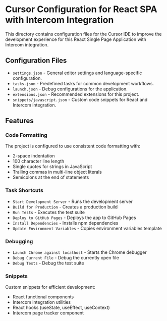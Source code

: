 # Cursor Configuration for React SPA with Intercom Integration

This directory contains configuration files for the Cursor IDE to improve the development experience for this React Single Page Application with Intercom integration.

## Configuration Files

- `settings.json` - General editor settings and language-specific configuration.
- `tasks.json` - Predefined tasks for common development workflows.
- `launch.json` - Debug configurations for the application.
- `extensions.json` - Recommended extensions for this project.
- `snippets/javascript.json` - Custom code snippets for React and Intercom integration.

## Features

### Code Formatting

The project is configured to use consistent code formatting with:
- 2-space indentation
- 100 character line length
- Single quotes for strings in JavaScript
- Trailing commas in multi-line object literals
- Semicolons at the end of statements

### Task Shortcuts

- `Start Development Server` - Runs the development server
- `Build for Production` - Creates a production build
- `Run Tests` - Executes the test suite
- `Deploy to GitHub Pages` - Deploys the app to GitHub Pages
- `Install Dependencies` - Installs npm dependencies
- `Update Environment Variables` - Copies environment variables template

### Debugging

- `Launch Chrome against localhost` - Starts the Chrome debugger
- `Debug Current File` - Debug the currently open file
- `Debug Tests` - Debug the test suite

### Snippets

Custom snippets for efficient development:
- React functional components
- Intercom integration utilities
- React hooks (useState, useEffect, useContext)
- Intercom page tracker component 